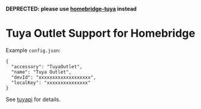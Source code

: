 **DEPRECTED: please use [homebridge-tuya](https://www.npmjs.com/package/homebridge-tuya) instead**

Tuya Outlet Support for Homebridge
===================================

Example `config.json`:

    {
      "accessory": "TuyaOutlet",
      "name": "Tuya Outlet",
      "devId": "xxxxxxxxxxxxxxxxxxx",
      "localKey": "xxxxxxxxxxxxxxx"
    }

See [tuyapi](https://github.com/codetheweb/tuya-device) for details.
